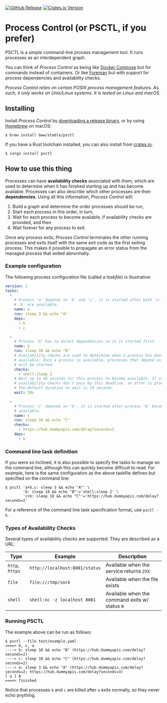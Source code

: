 [![GitHub Release](https://img.shields.io/github/v/release/bww/psctl)](https://github.com/bww/psctl/releases) [![Crates.io Version](https://img.shields.io/crates/v/psctl)](https://crates.io/crates/psctl)

# Process Control (or PSCTL, if you prefer)
PSCTL is a simple command-line process management tool. It runs processes as an interdependent graph.

You can think of _Process Control_ as being like [Docker Compose](https://docs.docker.com/compose/) but for commands instead of containers. Or like [Foreman](https://ddollar.github.io/foreman/) but with support for process dependencies and availability checks.

_Process Control relies on certain POSIX process management features. As such, it only works on Unix/Linux systems. It is tested on Linux and macOS._

## Installing
Install _Process Control_ by [downloading a release binary](https://github.com/bww/psctl/releases), or by using [Homebrew](https://brew.sh/) on macOS:

```
$ brew install bww/stable/psctl
```

If you have a Rust toolchain installed, you can also install from [crates.io](https://crates.io/crates/psctl):

```
$ cargo install psctl
```

## How to use this thing

Processes can have **availability checks** associated with them, which are used to determine when it has finished starting up and has become available. Processes can also describe which other processes are their **dependencies**. Using all this information, _Process Control_ will:

1. Build a graph and determine the order processes should be run,
2. Start each process in this order, in turn,
3. Wait for each process to become available, if availability checks are provided, and then
4. Wait forever for any process to exit.

Once any process exits, _Process Control_ terminates the other running processes and exits itself with the same exit code as the first exiting process. This makes it possible to propagate an error status from the managed process that exited abnormally.

### Example configuration
The following process configuration file (called a _taskfile_) is illustrative:

```yaml
version: 1
tasks:
  -
    # Process 'a' depends on 'b' and 'c', it is started after both 'a' and
    # 'b' are available.
    name: a
    run: sleep 3 && echo "A"
    deps:
      - b
      - c

  -
    # Process 'b' has no direct dependencies so it it started first.
    name: b
    run: sleep 10 && echo "B"
    # Availability checks are used to determine when a process has become
    # available. Once a process is available, processes that depend on it
    # will be started.
    checks:
      - shell:sleep 2
    # Wait up to 30 seconds for this process to become available. If all our
    # availability checks don't pass by this deadline, an error is produced.
    # The default duration to wait is 10 seconds.
    wait: 30s

  -
    # Process 'c' depends on 'b', it is started after process 'b' becomes
    # available.
    name: c
    run: sleep 10 && echo "C"
    checks:
      - https://hub.dummyapis.com/delay?seconds=2
    deps:
      - b

```

### Command line task definition
If you were so inclined, it is also possible to specify the tasks to manage on the command line, although this can quickly become difficult to read. For example, here is the same configuration as the above taskfile defines but specified on the command line:

```
$ psctl 'a+b,c: sleep 3 && echo "A"' \
        'b: sleep 10 && echo "B"'='shell:sleep 2' \
        'c+b: sleep 10 && echo "C"'='https://hub.dummyapis.com/delay?seconds=2'
```

For a reference of the command line task specification format, use `psctl -h`.

### Types of Availability Checks
Several types of availability checks are supported. They are described as a URL:

| Type            | Example                        | Description                                   |
|-----------------|--------------------------------|-----------------------------------------------|
| `http`, `https` | `http://localhost:8001/status` | Available when the service returns `2XX`      |
| `file`          | `file:///tmp/sock`             | Available when the file exists                |
| `shell`         | `shell:nc -z localhost 8001`   | Available when the command exits w/ status `0`|

### Running PSCTL
The example above can be run as follows:

```
$ psctl --file test/example.yaml
====> b, c, a
----> b: sleep 10 && echo "B" (https://hub.dummyapis.com/delay?seconds=2)
----> c: sleep 10 && echo "C" (https://hub.dummyapis.com/delay?seconds=2)
----> a: sleep 3 && echo "A" (https://hub.dummyapis.com/delay?seconds=2; https://hub.dummyapis.com/delay?seconds=3)
[ a ] A
====> finished
```

Notice that processes `b` and `c` are killed after `a` exits normally, so they never echo anything.
